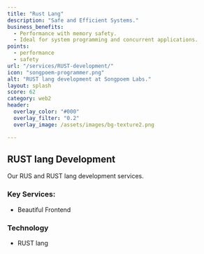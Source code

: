 ```yaml
---
title: "Rust Lang"
description: "Safe and Efficient Systems."
business_benefits:
  - Performance with memory safety.
  - Ideal for system programming and concurrent applications.
points:
  - performance
  - safety
url: "/services/RUST-development/"
icon: "songpoem-programmer.png"
alt: "RUST lang development at Songpoem Labs."
layout: splash
score: 62
category: web2
header:
  overlay_color: "#000"
  overlay_filter: "0.2"
  overlay_image: /assets/images/bg-texture2.png

---
```

## RUST lang Development

Our RUS and RUST lang development services.

### Key Services:
- Beautiful Frontend

### Technology
- RUST lang
